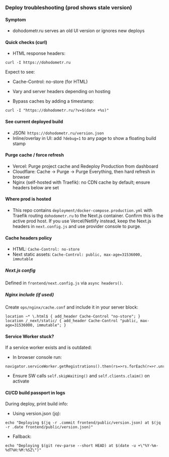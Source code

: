 ### Deploy troubleshooting (prod shows stale version)

#### Symptom
- dohodometr.ru serves an old UI version or ignores new deploys

#### Quick checks (curl)
- HTML response headers:
```
curl -I https://dohodometr.ru
```
Expect to see:
- Cache-Control: no-store (for HTML)
- Vary and server headers depending on hosting

- Bypass caches by adding a timestamp:
```
curl -I "https://dohodometr.ru/?v=$(date +%s)"
```

#### See current deployed build
- JSON: `https://dohodometr.ru/version.json`
- Inline/overlay in UI: add `?debug=1` to any page to show a floating build stamp

#### Purge cache / force refresh
- Vercel: Purge project cache and Redeploy Production from dashboard
- Cloudflare: Cache → Purge → Purge Everything, then hard refresh in browser
- Nginx (self-hosted with Traefik): no CDN cache by default; ensure headers below are set

#### Where prod is hosted
- This repo contains `deployment/docker-compose.production.yml` with Traefik routing `dohodometr.ru` to the Next.js container. Confirm this is the active prod host. If you use Vercel/Netlify instead, keep the Next.js headers in `next.config.js` and use provider console to purge.

#### Cache headers policy
- HTML: `Cache-Control: no-store`
- Next static assets: `Cache-Control: public, max-age=31536000, immutable`

##### Next.js config
Defined in `frontend/next.config.js` via `async headers()`.

##### Nginx include (if used)
Create `ops/nginx/cache.conf` and include it in your server block:
```
location ~* \.html$ { add_header Cache-Control "no-store"; }
location /_next/static/ { add_header Cache-Control "public, max-age=31536000, immutable"; }
```

#### Service Worker stuck?
If a service worker exists and is outdated:
- In browser console run:
```
navigator.serviceWorker.getRegistrations().then(rs=>rs.forEach(r=>r.unregister()))
```
- Ensure SW calls `self.skipWaiting()` and `self.clients.claim()` on activate

#### CI/CD build passport in logs
During deploy, print build info:
- Using version.json (jq):
```
echo "Deploying $(jq -r .commit frontend/public/version.json) at $(jq -r .date frontend/public/version.json)"
```
- Fallback:
```
echo "Deploying $(git rev-parse --short HEAD) at $(date -u +\"%Y-%m-%dT%H:%M:%SZ\")"
```

